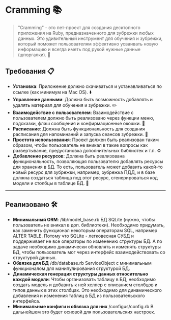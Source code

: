 # Cramming :books:

> "Cramming" - это пет-проект для создания десктопного приложения на Ruby, предназначенного для зубрежки любых данных. Это удивительный инструмент для обучения и зубрежки, который поможет пользователям эффективно усваивать новую информацию и всегда иметь под рукой нужные данные (шпоргалки). :rocket:

## Требования :clipboard:

- **Установка**: Приложение должно скачиваться и устанавливаться по ссылке (как минимум на Mac OS). :arrow_down:
- **Управление данными**: Должна быть возможность добавлять и удалять материал для обучения и зубрежки. :pencil2:
- **Взаимодействие с пользователем**: Взаимодействие с пользователем должно быть реализовано через функции меню, подсказки, флэш сообщения и конфирмационные окошки. :speech_balloon:
- **Расписание**: Должна быть функциональность для создания расписания для напоминаний и запуска сеансов зубрежки. :calendar:
- **Простота использования**: Проект должен быть реализован таким образом, чтобы пользователь не вникал в такие вопросы как развертывание, предустановка дополнительных библиотек и т.п. :gear:
- **Добавление ресурсов**: Должна быть реализована функциональность, позволяющая пользователю добавлять ресурсы для хранения в БД. То есть, пользователь может добавить какой-то новый ресурс для зубрежки, например, зубрежка ПДД, и в базе должна создаться таблица под этот ресурс, сгенерироваться код модели и столбцы в таблице БД. :floppy_disk:

---

## Реализовано :hammer_and_wrench:

- **Минимальный ORM**: /lib/model_base.rb БД SQLite (нужно, чтобы пользователь не вникал в доп. библиотеки). Необходимо придумать, как заменить функционал некоторым операторам SQL, например ALTER TABLE. Потому что SQLite - легковесная СУБД и поддерживает не все операторы по изменению структуры БД. А по задаче необходимо динамически обновлять и изменять структуры БД, чтобы пользователь мог через интерфейс взаимодействовать со структурой данных.
- **Обвязка для БД** /db/database.rb ServiceObject с минимальным функционалом для манипулирования структурой БД.
- **Динамическая генерация структуры данных относительно каждой модели**: Чтобы организовать таблицу в БД, необходимо создать модель и добавить к ней хелпер с описанием столбцов и типов данных в этих столбцах. Это необходимо для динамического добавления и изменения таблиц в БД из пользовательского интерфейса.
- **Минимальные конфиги и обвязка для них** /configus/config.rb В дальнейшем это будет основой для пользовательских настроек.
